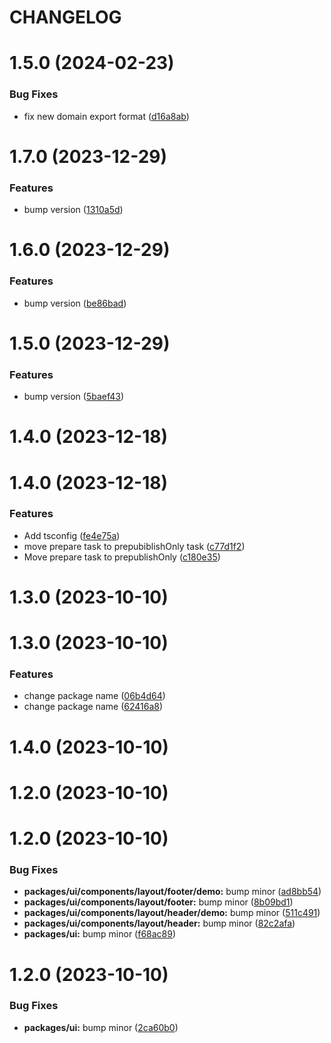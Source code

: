 # CHANGELOG

# 1.5.0 (2024-02-23)


### Bug Fixes

* fix new domain export format ([d16a8ab](https://github.mpi-internal.com/scmspain/frontend-all--pet-project-ts/commit/d16a8ab78b8529ffedb147c5a2260f35c34953e1))



# 1.7.0 (2023-12-29)


### Features

* bump version ([1310a5d](https://github.mpi-internal.com/scmspain/frontend-all--pet-project-ts/commit/1310a5d4e524e689fa61d80a3cb527e362f90181))



# 1.6.0 (2023-12-29)


### Features

* bump version ([be86bad](https://github.mpi-internal.com/scmspain/frontend-all--pet-project-ts/commit/be86badfe334bd5a09d19b0c4adfa630cc5ef59e))



# 1.5.0 (2023-12-29)


### Features

* bump version ([5baef43](https://github.mpi-internal.com/scmspain/frontend-all--pet-project-ts/commit/5baef434d17f3d382e8ae54ab8e580ce1ca92a81))



# 1.4.0 (2023-12-18)



# 1.4.0 (2023-12-18)


### Features

* Add tsconfig ([fe4e75a](https://github.mpi-internal.com/scmspain/frontend-all--pet-project-ts/commit/fe4e75afc43f1f85838367268bd60087931f25bd))
* move prepare task to prepubiblishOnly task ([c77d1f2](https://github.mpi-internal.com/scmspain/frontend-all--pet-project-ts/commit/c77d1f2a6eb4f505904980f48937dc9dd1c10859))
* Move prepare task to prepublishOnly ([c180e35](https://github.mpi-internal.com/scmspain/frontend-all--pet-project-ts/commit/c180e357b4de2f2baf9f9f9994d9a1b59779c2c6))



# 1.3.0 (2023-10-10)



# 1.3.0 (2023-10-10)


### Features

* change package name ([06b4d64](https://github.mpi-internal.com/scmspain/frontend-all--pet-project-ts/commit/06b4d6485dff21f61bfe060c48b49a0b6cfc7c95))
* change package name ([62416a8](https://github.mpi-internal.com/scmspain/frontend-all--pet-project-ts/commit/62416a85d29ceeeafd964e74365c1dde99512f1a))



# 1.4.0 (2023-10-10)



# 1.2.0 (2023-10-10)



# 1.2.0 (2023-10-10)


### Bug Fixes

* **packages/ui/components/layout/footer/demo:** bump minor ([ad8bb54](https://github.mpi-internal.com/scmspain/frontend-all--pet-project-ts/commit/ad8bb54572416a39c6a2bc41cf74763fedca8dc0))
* **packages/ui/components/layout/footer:** bump minor ([8b09bd1](https://github.mpi-internal.com/scmspain/frontend-all--pet-project-ts/commit/8b09bd168ecaf3d4356604540f6a0ad0702868a0))
* **packages/ui/components/layout/header/demo:** bump minor ([511c491](https://github.mpi-internal.com/scmspain/frontend-all--pet-project-ts/commit/511c49195a4237df6ba598a93036822b34c70cda))
* **packages/ui/components/layout/header:** bump minor ([82c2afa](https://github.mpi-internal.com/scmspain/frontend-all--pet-project-ts/commit/82c2afa123f57d28203884028ef903e128fddebb))
* **packages/ui:** bump minor ([f68ac89](https://github.mpi-internal.com/scmspain/frontend-all--pet-project-ts/commit/f68ac89b6ea9b71ce75952507fad48576bba89ca))



# 1.2.0 (2023-10-10)


### Bug Fixes

* **packages/ui:** bump minor ([2ca60b0](https://github.mpi-internal.com/scmspain/frontend-all--pet-project-ts/commit/2ca60b0a809cd9334b837bdc3383590240c96eb9))